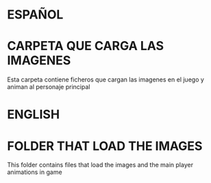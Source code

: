 # ESPAÑOL
# CARPETA QUE CARGA LAS IMAGENES
Esta carpeta contiene ficheros que cargan las imagenes en el juego y animan al personaje principal

# ENGLISH
# FOLDER THAT LOAD THE IMAGES
This folder contains files that load the images and the main player animations in game